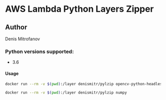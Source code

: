 # AWS Lambda Python Layers Zipper

## Author
Denis Mitrofanov

### Python versions supported:
- 3.6

#### Usage 
```bash
docker run --rm -v $(pwd):/layer denismitr/pylzip opencv-python-headless
```

```bash
docker run --rm -v $(pwd):/layer denismitr/pylzip numpy
```


